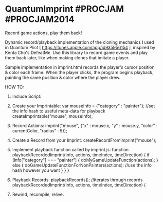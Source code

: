 QuantumImprint #PROCJAM #PROCJAM2014
==============

Record game actions, play them back!

Dynamic record/playback implementation of the cloning mechanics I used in Quantum Pliot [ https://itunes.apple.com/app/id935956154 ], inspired by Kenta Cho's DefeatMe. Use this library to record game events and play them back later, like when making clones that imitate a player.

Sample implementation in imprint.html records the player's cursor position & color each frame. When the player clicks, the program begins playback, painting the same position & color where the player drew.

HOW TO:

1. Include Script:
   <script type="text/javascript" src="imprint.js"></script>

2. Create your Imprintable:
   var mouseInfo = {"category" : "painter"}; //set the info hash to useful meta-data for playback
   createImprintable("mouse", mouseInfo);

3. Record Actions:
   imprint("mouse", {"x" : mouse.x, "y" : mouse.y, "color" : currentColor, "radius" : 5});

4. Create a Record from your Imprint:
   createRecordFromImprint("mouse");

5. Implement playback function called by imprint.js:
   function playbackRecordedImprint(info, actions, timeIndex, timeDirection) {
 		if (info["category"] === "painter") {
 		  doMyGameUpdateFunction(actions);
		}	 else {
		  doGameUpdateFunctionForNonPainters(actions); //use the info hash however you want
		}
	}
}

6. Playback Records:
    playbackRecords(); //iterates through records playbackRecordedImprint(info, actions, timeIndex, timeDirection) {

7. Rewind, recompile, relive.